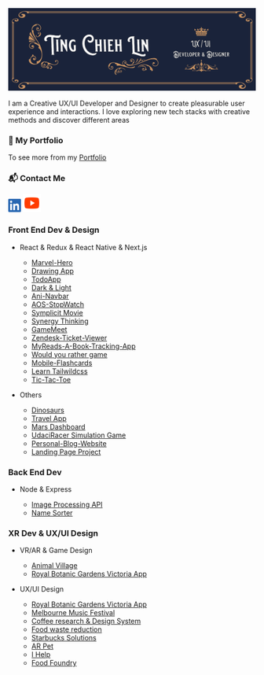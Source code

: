 <img src='./img/TCL-header.png' alt='TCL-header'/>

I am a Creative UX/UI Developer and Designer to create pleasurable user experience and interactions. I love exploring
new tech stacks with creative methods and discover different areas

### 💼 My Portfolio

To see more from my [Portfolio](https://tingchiehlin.com/)

### 📬 Contact Me

<div align="left">
    <a href="https://www.linkedin.com/in/cooloojayoo/" title="Linked-in"><img src='./img/linkedIn.png' alt='linkedIn' width="26" height="27"/></a>
    <a href="https://www.youtube.com/channel/UC1rMgKD4Rn-7aVcymjlvhfQ" title="Youtube"><img src='./img/youtube.png' alt='youtube' width="36" height="37"/></a>
</div>

### Front End Dev & Design

- React & Redux & React Native & Next.js

    - [Marvel-Hero](https://github.com/TingChiehLin/marvel-hero)
    - [Drawing App](https://github.com/TingChiehLin/drawing-board)
    - [TodoApp](https://github.com/TingChiehLin/todoapp)
    - [Dark & Light](https://github.com/TingChiehLin/darkmode-toggle)
    - [Ani-Navbar](https://github.com/TingChiehLin/navbar-ani)
    - [AOS-StopWatch](https://github.com/TingChiehLin/aos-stopwatch)
    - [Symplicit Movie](https://github.com/TingChiehLin/movie-symplicit)
    - [Synergy Thinking](https://synergy-thinking.vercel.app/)
    - [GameMeet](https://gamemeet.vercel.app/)
    - [Zendesk-Ticket-Viewer](https://github.com/TingChiehLin/Zendesk-TicketViewer)
    - [MyReads-A-Book-Tracking-App](https://github.com/TingChiehLin/MyReads-A-Book-Tracking-App)
    - [Would you rather game](https://github.com/TingChiehLin/Would-You-Rather-Game)
    - [Mobile-Flashcards](https://github.com/TingChiehLin/Mobile-Flashcards)
    - [Learn Tailwildcss](https://github.com/TingChiehLin/learn-tailwildcss)
    - [Tic-Tac-Toe](https://github.com/TingChiehLin/Tic-Tac-Toe)

- Others

    - [Dinosaurs](https://github.com/TingChiehLin/Dinosaurs)
    - [Travel App](https://github.com/TingChiehLin/Travel-App)
    - [Mars Dashboard](https://github.com/TingChiehLin/Mars-Dashboard)
    - [UdaciRacer Simulation Game](https://github.com/TingChiehLin/UdaciRacer-Sim)
    - [Personal-Blog-Website](https://github.com/TingChiehLin/Personal-Blog-Website)
    - [Landing Page Project](https://github.com/TingChiehLin/Landing-Page)

### Back End Dev

- Node & Express

    - [Image Processing API](https://github.com/TingChiehLin/image-processing-api)
    - [Name Sorter](https://github.com/TingChiehLin/name-sorter)

### XR Dev & UX/UI Design

- VR/AR & Game Design

    - [Animal Village](https://tingchiehlin.com/animalvillage)
    - [Royal Botanic Gardens Victoria App](https://tingchiehlin.com/royalbotanicgarden)

- UX/UI Design

    - [Royal Botanic Gardens Victoria App](https://tingchiehlin.com/royalbotanicgarden)
    - [Melbourne Music Festival](https://tingchiehlin.com/musicfestival)
    - [Coffee research & Design System](https://tingchiehlin.com/coffeeresearch)
    - [Food waste reduction](https://tingchiehlin.com/foodwaste)
    - [Starbucks Solutions](https://tingchiehlin.com/startbucks)
    - [AR Pet](https://tingchiehlin.com/arpet)
    - [I Help](https://tingchiehlin.com/ihelp)
    - [Food Foundry](https://tingchiehlin.com/foodfoundry)
